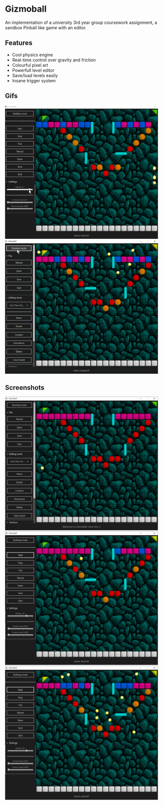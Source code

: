 # Gizmoball

An implementation of a university 3rd year group coursework assignment, a sandbox Pinball like game with an editor.

## Features
* Cool physics engine
* Real-time control over gravity and friction
* Colourful pixel art
* Powerfull level editor
* Save/load levels easily
* Insane trigger system

## Gifs

![gameplay](screenshots/gameplay.gif)
![editor](screenshots/editor.gif)

## Screenshots

![screenshot0](screenshots/img_000.PNG)
![screenshot1](screenshots/img_001.PNG)
![screenshot2](screenshots/img_002.PNG)

